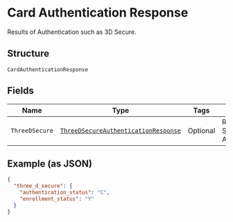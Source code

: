 
# Card Authentication Response

Results of Authentication such as 3D Secure.

## Structure

`CardAuthenticationResponse`

## Fields

| Name | Type | Tags | Description |
|  --- | --- | --- | --- |
| `ThreeDSecure` | [`ThreeDSecureAuthenticationResponse`](../../doc/models/three-d-secure-authentication-response.md) | Optional | Results of 3D Secure Authentication. |

## Example (as JSON)

```json
{
  "three_d_secure": {
    "authentication_status": "C",
    "enrollment_status": "Y"
  }
}
```

